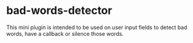 # bad-words-detector
This mini plugin is intended to be used on user input fields to detect bad words, have a callback or silence those words.
